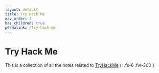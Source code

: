 ```yaml
---
layout: default
title: Try Hack Me
nav_order: 3
has_children: true
permalink: /try-hack-me
---
```


# Try Hack Me

This is a collection of all the notes related to [TryHackMe](TryHackMe.com)
{: .fs-6 .fw-300 }
